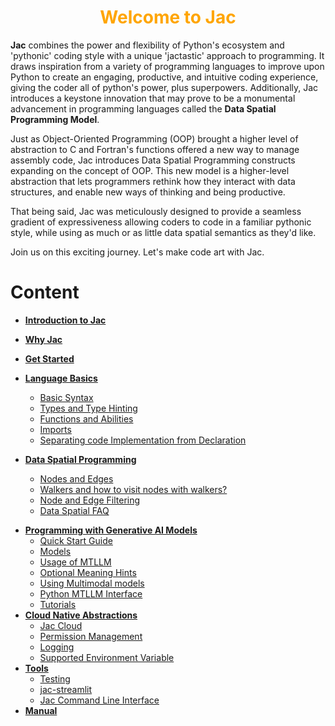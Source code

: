 <h1 style="color: orange; font-weight: bold; text-align: center;">Welcome to Jac</h1>

**Jac** combines the power and flexibility of Python's ecosystem and 'pythonic' coding style with a unique 'jactastic' approach to programming. It draws inspiration from a variety of programming languages to improve upon Python to create an engaging, productive, and intuitive coding experience, giving the coder all of python's power, plus superpowers. Additionally, Jac introduces a keystone innovation that may prove to be a monumental advancement in programming languages called the **Data Spatial Programming Model**.

Just as Object-Oriented Programming (OOP) brought a higher level of abstraction to C and Fortran's functions offered a new way to manage assembly code, Jac introduces Data Spatial Programming constructs expanding on the concept of OOP. This new model is a higher-level abstraction that lets programmers rethink how they interact with data structures, and enable new ways of thinking and being productive.

That being said, Jac was meticulously designed to provide a seamless gradient of expressiveness allowing coders to code in a familiar pythonic style, while using as much or as little data spatial semantics as they'd like.

Join us on this exciting journey. Let's make code art with Jac.

# Content

- [**Introduction to Jac**](getting_started.md)
- [**Why Jac**](why_jac.md)
- [**Get Started**](getting_started.md)
- [**Language Basics**](language_basics/basic_syntax.md)
    - [Basic Syntax](language_basics/basic_syntax.md)
    - [Types and Type Hinting](language_basics/types.md)
    - [Functions and Abilities](language_basics/can_abilities.md)
    - [Imports](language_basics/import.md)
    - [Separating code Implementation from Declaration](language_basics/impl_docs.md)

- [**Data Spatial Programming**](data_spatial/nodes_and_edges.md#nodes-and-edges)
    <!-- - [Why Data Spatial Programming?](data_spatial/dataspatial.md#why-data-spatial) -->
    - [Nodes and Edges](data_spatial/nodes_and_edges.md)
    - [Walkers and how to visit nodes with walkers?](data_spatial/walkers.md)
    - [Node and Edge Filtering](data_spatial/filtering.md#node-and-edge-filtering)
    - [Data Spatial FAQ](data_spatial/FAQ.md)

<!-- - [**Python Integration**](python_integration.md)
    - [How to use Python Libraries?](python_integration.md#how-to-use-python-libraries)
    - [Integrate jac into existing python programs](python_integration.md#integrate-jac-into-existing-python-programs) -->
- [**Programming with Generative AI Models**](jac-mtllm/with_llm.md)
    - [Quick Start Guide](jac-mtllm/quickstart.md)
    - [Models](jac-mtllm/model_declaration.md)
    - [Usage of MTLLM](jac-mtllm/usage.md)
    - [Optional Meaning Hints](jac-mtllm/semstrings.md)
    - [Using Multimodal models](jac-mtllm/multimodality.md)
    - [Python MTLLM Interface](jac-mtllm/python_integration.md)
    - [Tutorials](jac-mtllm/rpg_game.md)
- [**Cloud Native Abstractions**](jac-cloud/jac_cloud.md)
    - [Jac Cloud](jac-cloud/jac_cloud.md)
    - [Permission Management](jac-cloud/permission.md)
    - [Logging](jac-cloud/jac_cloud_logging.md)
    - [Supported Environment Variable](jac-cloud/jac_cloud_env_vars.md)
- [**Tools**](tools/cli.md)
    - [Testing](tools/testing.md)
    - [jac-streamlit](tools/jac_streamlit.md)
    - [Jac Command Line Interface](tools/cli.md)
- [**Manual**](jac_coding_manual.md)